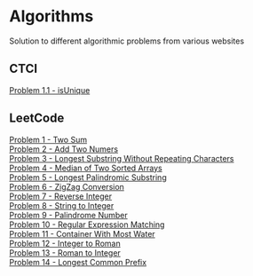 # Algorithms
Solution to different algorithmic problems from various websites

## CTCI

[Problem 1.1 - isUnique](https://github.com/yashtanna93/Algorithms/blob/master/CTCI/IsUnique.java) 

## LeetCode

[Problem 1 - Two Sum](https://github.com/yashtanna93/Algorithms/blob/master/java/src/leetcode/problem1/Problem1TwoSum.java)
</br>
[Problem 2 - Add Two Numers](https://github.com/yashtanna93/Algorithms/blob/master/java/src/leetcode/problem2/Problem2AddTwoNumbers.java)
</br>
[Problem 3 - Longest Substring Without Repeating Characters](https://github.com/yashtanna93/Algorithms/blob/master/java/src/leetcode/problem3/Problem3LengthOfLongestSubstring.java)
</br>
[Problem 4 - Median of Two Sorted Arrays](https://github.com/yashtanna93/Algorithms/blob/master/java/src/leetcode/problems/Problem4MedianOfTwoSortedArrays.java)
</br>
[Problem 5 - Longest Palindromic Substring](https://github.com/yashtanna93/Algorithms/blob/master/java/src/leetcode/problems/Problem5LongestPalindromicSubstring.java)
</br>
[Problem 6 - ZigZag Conversion](https://github.com/yashtanna93/Algorithms/blob/master/java/src/leetcode/problems/Problem6ZigZagConversion.java)
</br>
[Problem 7 - Reverse Integer](https://github.com/yashtanna93/Algorithms/blob/master/java/src/leetcode/problems/Problem7ReverseInteger.java)
</br>
[Problem 8 - String to Integer](https://github.com/yashtanna93/Algorithms/blob/master/java/src/leetcode/problems/Problem8StringToInteger.java)
</br>
[Problem 9 - Palindrome Number](https://github.com/yashtanna93/Algorithms/blob/master/java/src/leetcode/problems/Problem9PalindromeNumber.java)
</br>
[Problem 10 - Regular Expression Matching](https://github.com/yashtanna93/Algorithms/blob/master/java/src/leetcode/problems/Problem10RegularExpressionMatching.java)
</br>
[Problem 11 - Container With Most Water](https://github.com/yashtanna93/Algorithms/blob/master/java/src/leetcode/problems/Problem11ContainerWithMostWater.java)
</br>
[Problem 12 - Integer to Roman](https://github.com/yashtanna93/Algorithms/blob/master/java/src/leetcode/problems/Problem12IntegertoRoman.java)
</br>
[Problem 13 - Roman to Integer](https://github.com/yashtanna93/Algorithms/blob/master/java/src/leetcode/problems/Problem13RomantoInteger.java)
</br>
[Problem 14 - Longest Common Prefix](https://github.com/yashtanna93/Algorithms/blob/master/java/src/leetcode/problems/Problem14LongestCommonPrefix.java)

